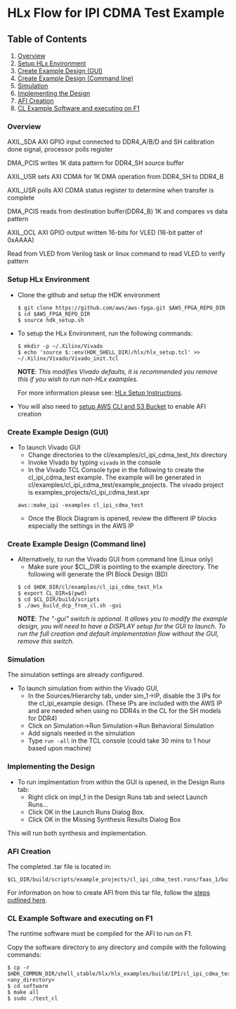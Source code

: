# HLx Flow for IPI CDMA Test Example

## Table of Contents

1. [Overview](#overview)
2. [Setup HLx Environment](#env)
3. [Create Example Design (GUI)](#createbdgui)
4. [Create Example Design (Command line)](#createbd)
5. [Simulation](#sim)
6. [Implementing the Design](#impl)
7. [AFI Creation](#aficreation)
8. [CL Example Software and executing on F1](#swf1)

<a name="overview"></a>
### Overview

AXIL_SDA AXI GPIO input connected to DDR4_A/B/D and SH calibration done signal, processor polls register

DMA_PCIS writes 1K data pattern for DDR4_SH source buffer

AXIL_USR sets AXI CDMA for 1K DMA operation from DDR4_SH to DDR4_B

AXIL_USR polls AXI CDMA status register to determine when transfer is complete

DMA_PCIS reads from destination buffer(DDR4_B) 1K and compares vs data pattern

AXIL_OCL AXI GPIO output written 16-bits for VLED (16-bit patter of 0xAAAA)

Read from VLED from Verilog task or linux command to read VLED to verify pattern

<a name="env"></a>
### Setup HLx Environment

* Clone the github and setup the HDK environment
   ```
   $ git clone https://github.com/aws/aws-fpga.git $AWS_FPGA_REPO_DIR
   $ cd $AWS_FPGA_REPO_DIR
   $ source hdk_setup.sh
   ```
* To setup the HLx Environment, run the following commands:
   ```
   $ mkdir -p ~/.Xilinx/Vivado
   $ echo 'source $::env(HDK_SHELL_DIR)/hlx/hlx_setup.tcl' >> ~/.Xilinx/Vivado/Vivado_init.tcl
   ```
   **NOTE**: *This modifies Vivado defaults, it is recommended you remove this if you wish to run non-HLx examples.* 
   
   For more information please see: [HLx Setup Instructions](../../../../hdk/docs/IPI_GUI_Vivado_Setup.md).

* You will also need to [setup AWS CLI and S3 Bucket](../../../../SDAccel/docs/Setup_AWS_CLI_and_S3_Bucket.md) to enable AFI creation

<a name="createbdgui"></a>
### Create Example Design (GUI)

* To launch Vivado GUI
   * Change directories to the cl/examples/cl_ipi_cdma_test_hlx directory
   * Invoke Vivado by typing `vivado` in the console
   * In the Vivado TCL Console type in the following to create the cl_ipi_cdma_test example. The example will be generated in cl/examples/cl_ipi_cdma_test/example_projects. The vivado project is examples_projects/cl_ipi_cdma_test.xpr
   ```
   aws::make_ipi -examples cl_ipi_cdma_test
   ```
   * Once the Block Diagram is opened, review the different IP blocks especially the settings in the AWS IP

<a name="createbd"></a>
### Create Example Design (Command line)

* Alternatively, to run the Vivado GUI from command line (Linux only)
   * Make sure your $CL_DIR is pointing to the example directory. The following will generate the IPI Block Design (BD)
   ```
   $ cd $HDK_DIR/cl/examples/cl_ipi_cdma_test_hlx
   $ export CL_DIR=$(pwd)
   $ cd $CL_DIR/build/scripts
   $ ./aws_build_dcp_from_cl.sh -gui
   ```    
   **NOTE**: *The "-gui" switch is optional. It allows you to modify the example design, you will need to have a DISPLAY setup for the GUI to launch. To run the full creation and default implementation flow without the GUI, remove this switch.*

<a name="sim"></a>
### Simulation

The simulation settings are already configured.

* To launch simulation from within the Vivado GUI, 
   * In the Sources/Hierarchy tab, under sim_1->IP, disable the 3 IPs for the cl_ipi_example design. (These IPs are included with the AWS IP and are needed when using no DDR4s in the CL for the SH models for DDR4)
   * Click on Simulation->Run Simulation->Run Behavioral Simulation
   * Add signals needed in the simulation
   * Type `run -all` in the TCL console (could take 30 mins to 1 hour based upon machine)

<a name="impl"></a>
### Implementing the Design

* To run implmentation from within the GUI is opened, in the Design Runs tab:
   * Right click on impl\_1 in the Design Runs tab and select Launch Runs…
   * Click OK in the Launch Runs Dialog Box.
   * Click OK in the Missing Synthesis Results Dialog Box

This will run both synthesis and implementation.

<a name="aficreation"></a>
### AFI Creation

The completed .tar file is located in: 
```
$CL_DIR/build/scripts/example_projects/cl_ipi_cdma_test.runs/faas_1/build/checkpoints/to_aws/<timestamp>.Developer_CL.tar  
```
For information on how to create AFI from this tar file, follow the [steps outlined here](../README.md#3-submit-the-design-checkpoint-to-aws-to-create-the-afi).

<a name="swf1"></a>
### CL Example Software and executing on F1

The runtime software must be compiled for the AFI to run on F1.

Copy the software directory to any directory and compile with the following commands:
```
$ cp -r $HDK_COMMON_DIR/shell_stable/hlx/hlx_examples/build/IPI/cl_ipi_cdma_test/software <any_directory>
$ cd software
$ make all
$ sudo ./test_cl
```
